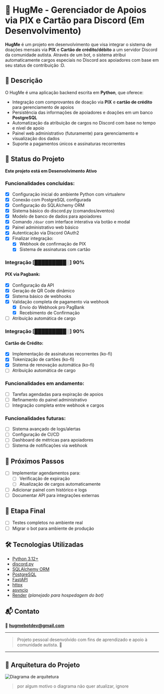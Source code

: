 # 🤗 HugMe - Gerenciador de Apoios via PIX e Cartão para Discord (Em Desenvolvimento)

**HugMe** é um projeto em desenvolvimento que visa integrar o sistema de doações mensais via **PIX** e **Cartão de crédito/débito** a um servidor Discord da comunidade autista. Através de um bot, o sistema atribui automaticamente cargos especiais no Discord aos apoiadores com base em seu status de contribuição \:D.

## 📌 Descrição
O HugMe é uma aplicação backend escrita em **Python**, que oferece:
- Integração com comprovantes de doação via **PIX** e **cartão de crédito** para gerenciamento de apoios
- Persistência das informações de apoiadores e doações em um banco **PostgreSQL**
- Automatização da atribuição de cargos no Discord com base no tempo e nível de apoio
- Painel web administrativo (futuramente) para gerenciamento e visualização dos dados
- Suporte a pagamentos únicos e assinaturas recorrentes

## 🚧 Status do Projeto
**Este projeto está em Desenvolvimento Ativo**


### Funcionalidades concluídas:
- [x] Configuração inicial do ambiente Python com virtualenv
- [x] Conexão com PostgreSQL configurada
- [x] Configuração do SQLAlchemy ORM
- [x] Sistema básico do discord.py (comandos/eventos)
- [x] Modelo de banco de dados para apoiadores
- [x] Comando `/doar` com interface interativa via botão e modal
- [x] Painel administrativo web básico
- [x] Autenticação via Discord OAuth2
- [x] Finalizar integração:
  - [x] Webhook de confirmação de PIX
  - [x] Sistema de assinaturas com cartão

### Integração [█████████░] **90%**
#### PIX via Pagbank:
- [x] Configuração da API 
- [x] Geração de QR Code dinâmico
- [x] Sistema básico de webhooks
- [x] Validação completa de pagamento via webhook
  - [x] Envio do Webhook pro PagBank
  - [x] Recebimento de Confirmação 
- [ ] Atribuição automática de cargo
### Integração [█████████░] **90%**
#### Cartão de Crédito:
- [x] Implementação de assinaturas recorrentes (ko-fi)
- [x] Tokenização de cartões (ko-fi)
- [x] Sistema de renovação automática (ko-fi)
- [ ] Atribuição automática de cargo
### Funcionalidades em andamento:
- [ ] Tarefas agendadas para expiração de apoios
- [ ] Refinamento do painel administrativo
- [ ] Integração completa entre webhook e cargos

### Funcionalidades futuras:
- [ ] Sistema avançado de logs/alertas
- [ ] Configuração de CI/CD
- [ ] Dashboard de métricas para apoiadores
- [ ] Sistema de notificações via webhook

## 🧭 Próximos Passos
- [ ] Implementar agendamentos para:
  - [ ] Verificação de expiração
  - [ ] Atualização de cargos automaticamente
- [ ] Adicionar painel com histórico e logs
- [ ] Documentar API para integrações externas

## 🏁 Etapa Final
- [ ] Testes completos no ambiente real
- [ ] Migrar o bot para ambiente de produção

## 🛠 Tecnologias Utilizadas
- [Python 3.12+](https://www.python.org/)
- [discord.py](https://github.com/Rapptz/discord.py)
- [SQLAlchemy ORM](https://www.sqlalchemy.org/)
- [PostgreSQL](https://www.postgresql.org/)
- [FastAPI](https://fastapi.tiangolo.com/)
- [httpx](https://www.python-httpx.org/)
- [asyncio](https://docs.python.org/3/library/asyncio.html)
- [Render](https://render.com/) *(planejado para hospedagem do bot)*

## 📬 Contato
📧 **[hugmebotdev@gmail.com](mailto:hugmebotdev@gmail.com)**

---
> Projeto pessoal desenvolvido com fins de aprendizado e apoio à comunidade autista. 💙
---
## 🧱 Arquitetura do Projeto
![Diagrama de arquitetura](https://www.plantuml.com/plantuml/dsvg/TP9DxjCm4CNtSufHzrtm_-Y21Ug705Li0gY8xSYPf5PZJpLss20EWrXm0axGYs47Hqa3B29DNdupUVFiROYaiNST6WfISny4EcuYHa6rxJbYRPLDjE8XNAo_af939rxCMSKnHkqPW4mKnLFeRz_LIddTrSvw6w9IBLgqrSSai2EigDsJlwoGmbWlaNUoRcm6KlN60cGVvDkESIyHlm9Y7zXGO5mTlJMM56kXsy_R3ncwJeSNS-PrCDATMLzYTVoCqa_p4_am9z-oakBx3tYGcZDTeCSvLAaO3Y61Lsh9iOzoD_5f3dzYjOqrVpjyNloN_MoFNnmAje5l06Eyk5w_oiijXGT8JwaVSLXpfZmbPV07-MlMIkn9trL7o4HMSzP5Ai1iPCa4CZJDJPflhBe_cm7S7Np1dl-fRW2yH2vNJPhH4o2E-KxnXc4ZzZNcdcLdjlIVDcKZggdca8Wlbj2GncHr6hPDLU-wtm00)
> por algum motivo o diagrama não quer atualizar, ignore